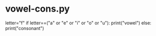 # vowel-cons.py
letter="f" 
if letter==("a" or "e" or "i" or "o" or "u"):
print("vowel") 
else: 
print("consonant")

